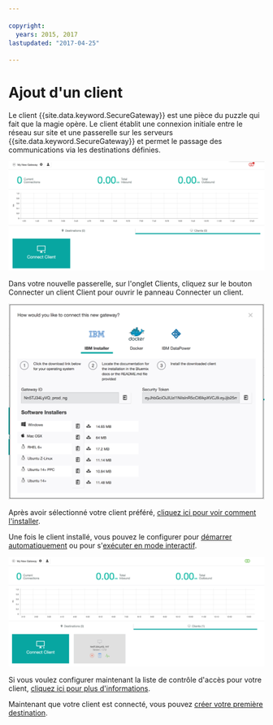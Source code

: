 ```yaml
---

copyright:
  years: 2015, 2017
lastupdated: "2017-04-25"

---
```


# Ajout d'un client

Le client {{site.data.keyword.SecureGateway}} est une pièce du puzzle qui fait que la magie opère.  Le client établit une connexion initiale entre le réseau sur site et une passerelle sur les serveurs {{site.data.keyword.SecureGateway}} et permet le passage des communications via les destinations définies.

![Nouvelle passerelle](./images/newGateway.png?raw=true "Nouvelle passerelle")

Dans votre nouvelle passerelle, sur l'onglet Clients, cliquez sur le bouton Connecter un client Client pour ouvrir le panneau Connecter un client.

![Connecter un client](./images/connectClient.png?raw=true "Connecter un client")

Après avoir sélectionné votre client préféré, [cliquez ici pour voir comment l'installer](./securegateway_install.html).

Une fois le client installé, vous pouvez le configurer pour [démarrer automatiquement](./securegateway_auto-start.html) ou pour s'[exécuter en mode interactif](./securegateway_interaction.html).

![Client connecté](./images/connectedClient.png?raw=true "Client connecté")

Si vous voulez configurer maintenant la liste de contrôle d'accès pour votre client, [cliquez ici pour plus d'informations](./securegateway_acl.html).

Maintenant que votre client est connecté, vous pouvez [créer votre première destination](./securegateway_destination.html).
